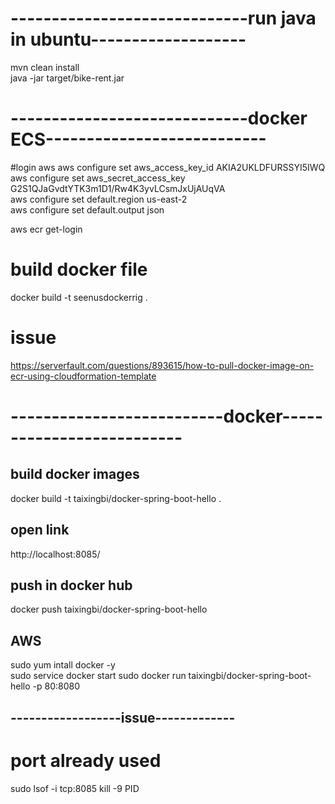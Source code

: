 

# -----------------------------run java in ubuntu-------------------
mvn clean install     
java -jar target/bike-rent.jar       


# -----------------------------docker ECS---------------------------

#login aws
aws configure set aws_access_key_id AKIA2UKLDFURSSYI5IWQ  
aws configure set aws_secret_access_key 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   
aws configure set default.region us-east-2  
aws configure set default.output json  

aws ecr get-login   

# build docker file
docker build -t seenusdockerrig .   



 
# issue
  
https://serverfault.com/questions/893615/how-to-pull-docker-image-on-ecr-using-cloudformation-template

# --------------------------docker--------------------------
## build docker images  
docker build  -t taixingbi/docker-spring-boot-hello .

## open link
http://localhost:8085/  

## push in docker hub  
docker push taixingbi/docker-spring-boot-hello 

## AWS
sudo yum intall docker -y  
sudo service docker start
sudo docker run taixingbi/docker-spring-boot-hello   -p 80:8080


## ------------------issue-------------
# port already used  
sudo lsof -i tcp:8085
kill -9 PID




